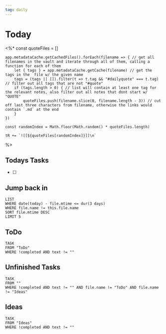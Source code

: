 ```yaml
---
tag: daily
---
```

# Today

<%* 
    const quoteFiles = []

    app.metadataCache.getCachedFiles().forEach(filename => { // get all filenames in the vault and iterate through all of them, calling a function for each of them
        let { tags } = app.metadataCache.getCache(filename) // get the tags in the  file w/ the given name
        tags = (tags || []).filter(t => t.tag && "#dailyquote" === t.tag) // filter out all tags that are not "#quote"
        if (tags.length > 0) { // list will contain at least one tag for the relevant notes, also filter out all notes that dont start w/ "QUOTE"
            quoteFiles.push(filename.slice(0, filename.length - 3)) // cut off last three characters from filename, otherwise the links would contain `.md` at the end
        }
    })

    const randomIndex = Math.floor(Math.random() * quoteFiles.length)

    tR += `![[${quoteFiles[randomIndex]}]]\n`
%>

## Todays Tasks
- [ ]  
## Jump back in
```dataview
LIST 
WHERE date(today) - file.mtime <= dur(3 days)
WHERE file.name != this.file.name
SORT file.mtime DESC
LIMIT 5
```
## ToDo
```dataview
TASK
FROM "ToDo"
WHERE !completed AND text != ""
```
## Unfinished Tasks
```dataview
TASK
FROM ""
WHERE !completed AND text != "" AND file.name != "ToDo" AND file.name != "Ideas"
```
## Ideas
```dataview
TASK
FROM "Ideas"
WHERE !completed AND text != ""
```
